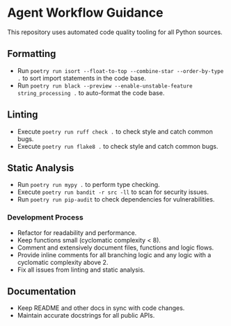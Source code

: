 # Agent Workflow Guidance

This repository uses automated code quality tooling for all Python sources.

## Formatting

- Run `poetry run isort --float-to-top --combine-star --order-by-type .` to sort import statements in the code base.
- Run `poetry run black --preview --enable-unstable-feature string_processing .` to auto-format the code base.

## Linting

- Execute `poetry run ruff check .` to check style and catch common bugs.
- Execute `poetry run flake8 .` to check style and catch common bugs.

## Static Analysis

- Run `poetry run mypy .` to perform type checking.
- Execute `poetry run bandit -r src -ll` to scan for security issues.
- Run `poetry run pip-audit` to check dependencies for vulnerabilities.

### Development Process

- Refactor for readability and performance.
- Keep functions small (cyclomatic complexity < 8).
- Comment and extensively document files, functions and logic flows.
- Provide inline comments for all branching logic and any logic with a cyclomatic complexity above 2.
- Fix all issues from linting and static analysis.

## Documentation

- Keep README and other docs in sync with code changes.
- Maintain accurate docstrings for all public APIs.
